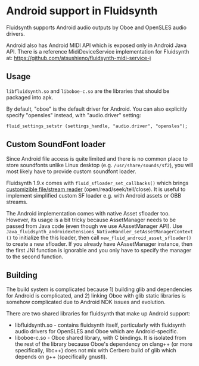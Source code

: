# Android support in Fluidsynth

Fluidsynth supports Android audio outputs by Oboe and OpenSLES audio drivers.

Android also has Android MIDI API which is exposed only in Android Java API. There is a reference MidiDeviceService implementation for Fluidsynth at: https://github.com/atsushieno/fluidsynth-midi-service-j

## Usage

`libfluidsynth.so` and `liboboe-c.so` are the libraries that should be packaged into apk.

By default, "oboe" is the default driver for Android. You can also explicitly specify "opensles" instead, with "audio.driver" setting:

```
fluid_settings_setstr (settings_handle, "audio.driver", "opensles");
```

## Custom SoundFont loader

Since Android file access is quite limited and there is no common place
to store soundfonts unlike Linux desktop (e.g. `/usr/share/sounds/sf2`), you
will most likely have to provide custom soundfont loader.

Fluidsynth 1.9.x comes with `fluid_sfloader_set_callbacks()` which brings
[customizible file/stream reader](https://github.com/FluidSynth/fluidsynth/issues/241) (open/read/seek/tell/close). It is useful to implement simplified
custom SF loader e.g. with Android assets or OBB streams.

The Android implementation comes with native Asset sfloader too. However, its usage is a bit tricky because AssetManager needs to be passed from Java code (even though we use AAssetManager API).
Use `Java_fluidsynth_androidextensions_NativeHandler_setAssetManagerContext()` to initialize the this loader, then call `new_fluid_android_asset_sfloader()` to create a new sfloader. If you already have AAssetManager instance, then the first JNI function is ignorable and you only have to specify the manager to the second function.

## Building

The build system is complicated because 1) building glib and dependencies for Android is complicated, and 2) linking Oboe with glib static libraries is somehow complicated due to Android NDK issues and evolution.

There are two shared libraries for fluidsynth that make up Android support:

- libfluidsynth.so - contains fluidsynth itself, particularly with fluidsynth audio drivers for OpenSLES and Oboe which are Android-specific.
- liboboe-c.so - Oboe shared library, with C bindings. It is isolated from the rest of the library because Oboe's dependency on clang++ (or more specifically, libc++) does not mix with Cerbero build of glib which depends on g++ (specifically gnustl).
